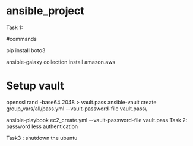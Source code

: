 # ansible_project
Task 1:

#commands

pip install boto3


ansible-galaxy collection install amazon.aws


# Setup vault 
openssl rand -base64 2048 > vault.pass
ansible-vault create group_vars/all/pass.yml --vault-password-file vault.pass\

ansible-playbook ec2_create.yml --vault-password-file vault.pass
 Task 2:
  password less authentication

  Task3 : shutdown the ubuntu 
